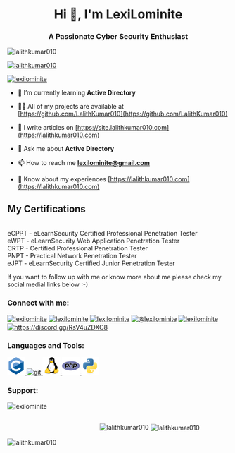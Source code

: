 <h1 align="center">Hi 👋, I'm LexiLominite</h1>
<h3 align="center">A Passionate Cyber Security Enthusiast</h3>

<p align="left"> <img src="https://komarev.com/ghpvc/?username=lalithkumar010&label=Profile%20views&color=0e75b6&style=flat" alt="lalithkumar010" /> </p>

<p align="left"> <a href="https://github.com/ryo-ma/github-profile-trophy"><img src="https://github-profile-trophy.vercel.app/?username=lalithkumar010" alt="lalithkumar010" /></a> </p>

<p align="left"> <a href="https://twitter.com/lexilominite" target="blank"><img src="https://img.shields.io/twitter/follow/lexilominite?logo=twitter&style=for-the-badge" alt="lexilominite" /></a> </p>

- 🌱 I’m currently learning **Active Directory**

- 👨‍💻 All of my projects are available at [https://github.com/LalithKumar010](https://github.com/LalithKumar010)

- 📝 I write articles on [https://site.lalithkumar010.com](https://lalithkumar010.com)

- 💬 Ask me about **Active Directory**

- 📫 How to reach me **lexilominite@gmail.com**

- 📄 Know about my experiences [https://lalithkumar010.com](https://lalithkumar010.com)


## My Certifications
</br>
eCPPT - eLearnSecurity Certified Professional Penetration Tester 
</br>
eWPT - eLearnSecurity Web Application Penetration Tester
</br>
CRTP - Certified Professional Penetration Tester
</br>
PNPT - Practical Network Penetration Tester
</br>
eJPT - eLearnSecurity Certified Junior Penetration Tester


If you want to follow up with me or know more about me please check my social medial links below :-)


<h3 align="left">Connect with me:</h3>
<p align="left">
<a href="https://twitter.com/lexilominite" target="blank"><img align="center" src="https://raw.githubusercontent.com/rahuldkjain/github-profile-readme-generator/master/src/images/icons/Social/twitter.svg" alt="lexilominite" height="30" width="40" /></a>
<a href="https://linkedin.com/in/lexilominite" target="blank"><img align="center" src="https://raw.githubusercontent.com/rahuldkjain/github-profile-readme-generator/master/src/images/icons/Social/linked-in-alt.svg" alt="lexilominite" height="30" width="40" /></a>
<a href="https://instagram.com/lexilominite" target="blank"><img align="center" src="https://raw.githubusercontent.com/rahuldkjain/github-profile-readme-generator/master/src/images/icons/Social/instagram.svg" alt="lexilominite" height="30" width="40" /></a>
<a href="https://medium.com/@lexilominite" target="blank"><img align="center" src="https://raw.githubusercontent.com/rahuldkjain/github-profile-readme-generator/master/src/images/icons/Social/medium.svg" alt="@lexilominite" height="30" width="40" /></a>
<a href="https://www.youtube.com/c/lexilominite" target="blank"><img align="center" src="https://raw.githubusercontent.com/rahuldkjain/github-profile-readme-generator/master/src/images/icons/Social/youtube.svg" alt="lexilominite" height="30" width="40" /></a>
<a href="https://discord.gg/https://discord.gg/RsV4uZDXC8" target="blank"><img align="center" src="https://raw.githubusercontent.com/rahuldkjain/github-profile-readme-generator/master/src/images/icons/Social/discord.svg" alt="https://discord.gg/RsV4uZDXC8" height="30" width="40" /></a>
</p>

<h3 align="left">Languages and Tools:</h3>
<p align="left"> <a href="https://www.cprogramming.com/" target="_blank" rel="noreferrer"> <img src="https://raw.githubusercontent.com/devicons/devicon/master/icons/c/c-original.svg" alt="c" width="40" height="40"/> </a> <a href="https://git-scm.com/" target="_blank" rel="noreferrer"> <img src="https://www.vectorlogo.zone/logos/git-scm/git-scm-icon.svg" alt="git" width="40" height="40"/> </a> <a href="https://www.linux.org/" target="_blank" rel="noreferrer"> <img src="https://raw.githubusercontent.com/devicons/devicon/master/icons/linux/linux-original.svg" alt="linux" width="40" height="40"/> </a> <a href="https://www.php.net" target="_blank" rel="noreferrer"> <img src="https://raw.githubusercontent.com/devicons/devicon/master/icons/php/php-original.svg" alt="php" width="40" height="40"/> </a> <a href="https://www.python.org" target="_blank" rel="noreferrer"> <img src="https://raw.githubusercontent.com/devicons/devicon/master/icons/python/python-original.svg" alt="python" width="40" height="40"/> </a> </p>

<h3 align="left">Support:</h3>
<p><a href="https://ko-fi.com/lexilominite"> <img align="left" src="https://cdn.ko-fi.com/cdn/kofi3.png?v=3" height="50" width="210" alt="lexilominite" /></a></p><br><br>

<p><img align="left" src="https://github-readme-stats.vercel.app/api/top-langs?username=lalithkumar010&show_icons=true&locale=en&layout=compact" alt="lalithkumar010" /></p>

<p>&nbsp;<img align="center" src="https://github-readme-stats.vercel.app/api?username=lalithkumar010&show_icons=true&locale=en" alt="lalithkumar010" /></p>

<p><img align="center" src="https://github-readme-streak-stats.herokuapp.com/?user=lalithkumar010&" alt="lalithkumar010" /></p>

<!--
## My Social Media Links:

Instagram: https://instagram.com/LexiLominite </br>
Twitter: https://twitter.com/LexiLominite  </br>
LinkedIn: https://linkedin.com/in/LexiLominite  </br>
Discord: https://lalithkumar010.com/discord.html  </br>
Website: https://lalithkumar010.com/  </br>
Github: https://github.com/LalithKumar010 </br>

-->


